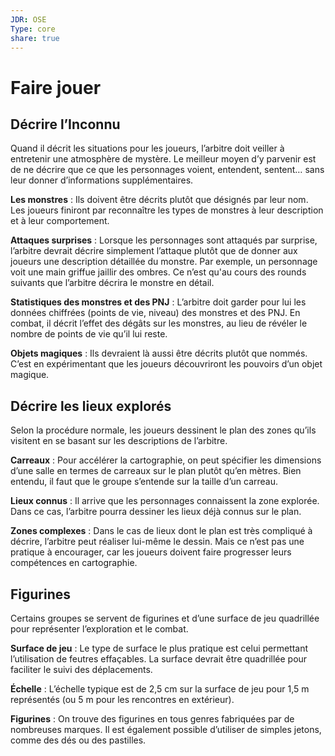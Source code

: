 ```yaml
---
JDR: OSE
Type: core
share: true
---
```

# Faire jouer


## Décrire l’Inconnu

Quand il décrit les situations pour les joueurs, l’arbitre doit veiller à entretenir une atmosphère de mystère. Le meilleur moyen d’y parvenir est de ne décrire que ce que les personnages voient, entendent, sentent… sans leur donner d’informations supplémentaires.

**Les monstres** : Ils doivent être décrits plutôt que désignés par leur nom. Les joueurs finiront par reconnaître les types de monstres à leur description et à leur comportement.

**Attaques surprises** : Lorsque les personnages sont attaqués par surprise, l’arbitre devrait décrire simplement l’attaque plutôt que de donner aux joueurs une description détaillée du monstre. Par exemple, un personnage voit une main griffue jaillir des ombres. Ce n’est qu'au cours des rounds suivants que l’arbitre décrira le monstre en détail.

**Statistiques des monstres et des PNJ** : L’arbitre doit garder pour lui les données chiffrées (points de vie, niveau) des monstres et des PNJ. En combat, il décrit l’effet des dégâts sur les monstres, au lieu de révéler le nombre de points de vie qu’il lui reste.

**Objets magiques** : Ils devraient là aussi être décrits plutôt que nommés. C’est en expérimentant que les joueurs découvriront les pouvoirs d’un objet magique.

## Décrire les lieux explorés

Selon la procédure normale, les joueurs dessinent le plan des zones qu’ils visitent en se basant sur les descriptions de l’arbitre.

**Carreaux** : Pour accélérer la cartographie, on peut spécifier les dimensions d’une salle en termes de carreaux sur le plan plutôt qu’en mètres. Bien entendu, il faut que le groupe s’entende sur la taille d’un carreau.

**Lieux connus** : Il arrive que les personnages connaissent la zone explorée. Dans ce cas, l’arbitre pourra dessiner les lieux déjà connus sur le plan.

**Zones complexes** : Dans le cas de lieux dont le plan est très compliqué à décrire, l’arbitre peut réaliser lui-même le dessin. Mais ce n’est pas une pratique à encourager, car les joueurs doivent faire progresser leurs compétences en cartographie.

## Figurines

Certains groupes se servent de figurines et d’une surface de jeu quadrillée pour représenter l’exploration et le combat.

**Surface de jeu** : Le type de surface le plus pratique est celui permettant l’utilisation de feutres effaçables. La surface devrait être quadrillée pour faciliter le suivi des déplacements.

**Échelle** : L’échelle typique est de 2,5 cm sur la surface de jeu pour 1,5 m représentés (ou 5 m pour les rencontres en extérieur).

**Figurines** : On trouve des figurines en tous genres fabriquées par de nombreuses marques. Il est également possible d’utiliser de simples jetons, comme des dés ou des pastilles.
